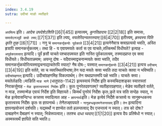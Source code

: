 ```yaml
---
index: 3.4.19
sutra: उदीचां माङो व्यतीहारे

---
```

   `अपमित्य` इति। _आदेच उपदेशेऽशिति_ [[6|1|45]]  इत्यात्वम्, _कुगतिप्रादयः_ [[2|2|18]]  इति समासः, `समासेऽनञ्पूर्वे क्त्वो ल्यप्`  [[7|1|37]]  इति ल्यप्, _मयतेरिदन्यतरस्याम्_ [[6|4|70]]  इतीत्त्वम्, _ह्रस्वस्य पिति कृति तुक्_ [[6|1|71]] । ननु च `समानकर्त्तृकयोः पूर्वकाले`  [[3|4|21]]  इत्यनेनैवात्र क्त्वाप्रत्ययो भवति, अस्ति ह्रत्रापि समानकर्त्तृकत्वम्। तथा हि -  य एवापमयतेः कर्ता स एव याचतेः,तत्किमर्थं विधीयते? इत्याह -  `अपूर्वकालत्वात्` इत्यादि। पूर्वं ह्रसौ याचते पश्चादपमयत इति नास्ति पूर्वकालत्वम्, तस्मादप्राप्त एव क्त्वा विधीयते। विधीयतान्नमाम; अयन्तु दोषः -  यदैवास्माद्वचनान्मयतेः क्त्वा भवति, तदैव समानकर्त्तृकयोरित्यस्माद्वचनाद्याचतेरपि स्यात्? नैष दोष-; यस्मात् `समानकर्त्तृकयोः`  [[3|4|21]]  इत्यत्र `उदीचाम्`  [[3|4|19]]  इति वर्तते, सा च व्यवस्थितविभाषा,तेन यदा मयतेः क्त्वा भवति तदा याचतेः क्तवा न भविष्यति। `उदीचांग्रहणात्` इत्यादि। उदीचांग्रहणमिह विकल्पार्थम्। तेन यथाप्राप्तमपि पक्षे भवति। याचतेः क्त्वा। मयतेर्लडादिः।माङिति `माङ माने` (धातुपाठः-1142) इत्यस्यायं निर्देश इति कस्यचिदाशङ्का स्यात्तस्तां निराकर्त्तुमाह -  `मेङ कृतात्त्वस्यायं निर्दशः` इति। कुतः पुनरेतदवगतम्? व्यतीहारग्रहणात्। मेङेव व्यतीहारे वर्तते, न माङ, तस्मान्मेङ एवायं निर्देश इति विज्ञायते। किमर्थं पुनरेवं निर्देशः कृतः,कृते यत्र सति सन्देहः स्यात्, न मेङ इत्येवासन्दिग्धः कत्र्तव्य स्यादित्यत आह -  `ज्ञापनार्थः`इति। मेङ इत्येवं निर्देशे कत्र्तव्ये यः सानुबन्धकस्य कृतात्त्वस्य निर्देशः कृतः स ज्ञापनार्थः। तेनैतज्ज्ञापयते -  `नानुबन्धकृतमनेजन्तत्वम्` इति। `तेन` इत्यादिना ज्ञापनप्रयोजनं दर्शयति। यद्यमर्थो न ज्ञाप्येत ततो हलन्तत्वाद् दैप एजन्तत्वं न स्यात्। तत्र को दोषः? दाब्ग्रहणेन दैब्ग्रहणं न स्यात्; भिन्नेरूपत्वात्। ततश्च _दाधा घ्वदाप्_ [[1|1|20]]  इत्यत्र दैपः प्रतिषेधो न स्यात्। अस्मस्त्वर्थे ज्ञापिते सति भवति॥